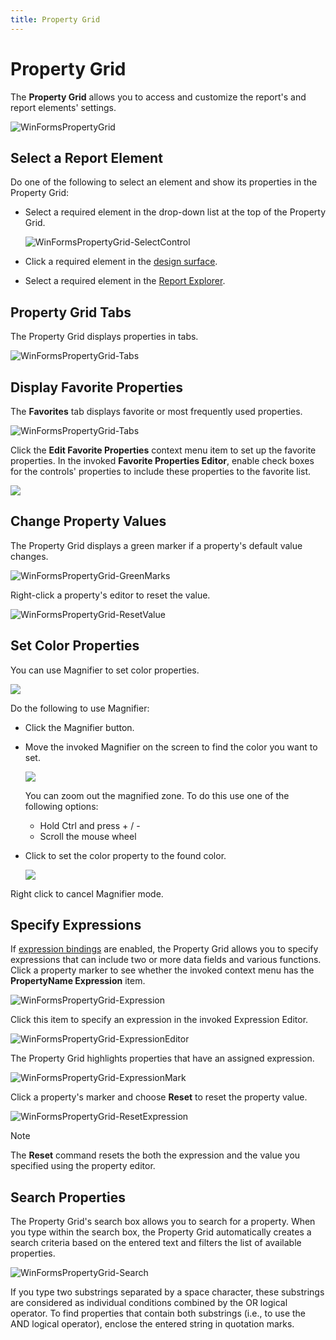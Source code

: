 ```yaml
---
title: Property Grid
---
```

# Property Grid

The **Property Grid** allows you to access and customize the report's and report elements' settings.

![WinFormsPropertyGrid](../../../../../images/eurd-win-WinFormsPropertyGrid.png)

## Select a Report Element
Do one of the following to select an element and show its properties in the Property Grid:

* Select a required element in the drop-down list at the top of the Property Grid.
	
	![WinFormsPropertyGrid-SelectControl](../../../../../images/eurd-win-PropertyEditor-SelectControl.png)
* Click a required element in the [design surface](../../first-look-at-the-report-designer.md).
* Select a required element in the [Report Explorer](report-explorer.md).


## Property Grid Tabs

The Property Grid displays properties in tabs.

![WinFormsPropertyGrid-Tabs](../../../../../images/eurd-win-PropertyGrid-Tabs.png)

## Display Favorite Properties

The **Favorites** tab displays favorite or most frequently used properties.

![WinFormsPropertyGrid-Tabs](../../../../../images/eurd-win-PropertyGrid-Favorites.png)


Click the **Edit Favorite Properties** context menu item to set up the favorite properties. In the invoked **Favorite Properties Editor**, enable check boxes for the controls' properties to include these properties to the favorite list.

![](../../../../../images/eurd-win-favorite-properties-editor.png)

## Change Property Values

The Property Grid displays a green marker if a property's default value changes.

![WinFormsPropertyGrid-GreenMarks](../../../../../images/eurd-win-PropertyGrid-GreenMarks.png)

Right-click a property's editor to reset the value.

![WinFormsPropertyGrid-ResetValue](../../../../../images/eurd-win-FormsPropertyGrid-ResetValue.png)

## Set Color Properties

You can use Magnifier to set color properties.

![](../../../../../images/eurd-win-magnifier-button.png)

Do the following to use Magnifier:

- Click the Magnifier button.
- Move the invoked Magnifier on the screen to find the color you want to set.

	![](../../../../../images/eurd-win-magnifier-get-color.png)

	You can zoom out the magnified zone. To do this use one of the following options:
	
	- Hold Ctrl and press + / -
	- Scroll the mouse wheel

- Click to set the color property to the found color.

	![](../../../../../images/eurd-win-magnifier-set-color.png)

Right click to cancel Magnifier mode.	

## Specify Expressions

If [expression bindings](../../bind-to-data/data-binding-modes.md) are enabled, the Property Grid allows you to specify expressions that can include two or more data fields and various functions. Click a property marker to see whether the invoked context menu has the **PropertyName Expression** item. 

![WinFormsPropertyGrid-Expression](../../../../../images/eurd-win-PropertyGrid-Expression.png)

Click this item to specify an expression in the invoked Expression Editor.

![WinFormsPropertyGrid-ExpressionEditor](../../../../../images/eurd-win-PropertyGrid-ExpressionEditor.png)

The Property Grid highlights properties that have an assigned expression.

![WinFormsPropertyGrid-ExpressionMark](../../../../../images/eurd-win-PropertyGrid-ExpressionMark.png)

Click a property's marker and choose **Reset** to reset the property value.

![WinFormsPropertyGrid-ResetExpression](../../../../../images/eurd-win-PropertyGrid-ResetExpression.png)

> [!Note]
> The **Reset** command resets the both the expression and the value you specified using the property editor.

## Search Properties

The Property Grid's search box allows you to search for a property. When you type within the search box, the Property Grid automatically creates a search criteria based on the entered text and filters the list of available properties.

![WinFormsPropertyGrid-Search](../../../../../images/eurd-win-PropertyGrid-Search.png)

If you type two substrings separated by a space character, these substrings are considered as individual conditions combined by the OR logical operator. To find properties that contain both substrings (i.e., to use the AND logical operator), enclose the entered string in quotation marks.






